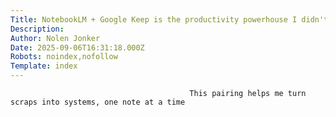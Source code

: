 ```yaml
---
Title: NotebookLM + Google Keep is the productivity powerhouse I didn't know I needed
Description: 
Author: Nolen Jonker
Date: 2025-09-06T16:31:18.000Z
Robots: noindex,nofollow
Template: index
---
```


                                            This pairing helps me turn scraps into systems, one note at a time
                                        